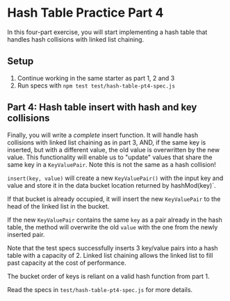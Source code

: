 # Hash Table Practice Part 4

In this four-part exercise, you will start implementing a hash table that
handles hash collisions with linked list chaining.

## Setup

1. Continue working in the same starter as part 1, 2 and 3
2. Run specs with `npm test test/hash-table-pt4-spec.js`

## Part 4: Hash table insert with hash and key collisions

Finally, you will write a _complete_ insert function. It will handle hash
collisions with linked list chaining as in part 3, AND, if the same key is
inserted, but with a different value, the old value is overwritten by the new
value. This functionality will enable us to "update" values that share
the same key in a `KeyValuePair`. Note this is not the same as a hash
collision!

`insert(key, value)` will create a new `KeyValuePair()` with the input key and
value and store it in the data bucket location returned by hashMod(key)`.

If that bucket is already occupied, it will insert the new `KeyValuePair` to
the head of the linked list in the bucket.

If the new `KeyValuePair` contains the same `key` as a pair already in the hash
table, the method will overwrite the old `value` with the one from the newly
inserted pair.

Note that the test specs successfully inserts 3 key/value pairs into a hash
table with a capacity of 2. Linked list chaining allows the linked list to
fill past capacity at the cost of performance.

The bucket order of keys is reliant on a valid hash function from part 1.

Read the specs in `test/hash-table-pt4-spec.js` for more details.

